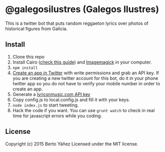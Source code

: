 # @galegosilustres (Galegos Ilustres)

This is a twitter bot that puts random reggaeton lyrics over photos of historical figures from Galicia.

## Install

1. Clone this repo
2. Install Cairo ([check this guide](https://github.com/Automattic/node-canvas/wiki/Installation---Ubuntu-and-other-Debian-based-systems)) and [Imagemagick](http://www.imagemagick.org/script/binary-releases.php) in your computer.
3. `npm install`
4. [Create an app in Twitter](https://apps.twitter.com/) with write permissions and grab an API key. If you are creating a new twitter account for this bot, do it in your phone twitter app so you do not have to verify your mobile number in order to create an app.
5. Generate a [lyricsnmusic.com API key](http://www.lyricsnmusic.com/api_keys/new)
6. Copy config.js to local.config.js and fill it with your keys.
7. `node index.js` to start tweeting.
8. Hack the code if you want. You can use `grunt watch` to check in real time for javascript errors while you coding.

## License
Copyright (c) 2015 Berto Yáñez
Licensed under the MIT license.